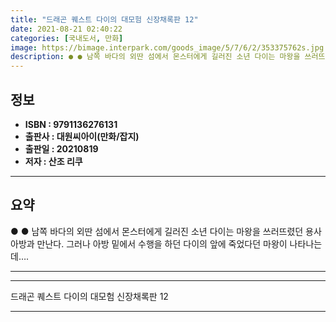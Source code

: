 ```yaml
---
title: "드래곤 퀘스트 다이의 대모험 신장채록판 12"
date: 2021-08-21 02:40:22
categories: [국내도서, 만화]
image: https://bimage.interpark.com/goods_image/5/7/6/2/353375762s.jpg
description: ● ● 남쪽 바다의 외딴 섬에서 몬스터에게 길러진 소년 다이는 마왕을 쓰러뜨렸던 용사 아방과 만난다. 그러나 아방 밑에서 수행을 하던 다이의 앞에 죽었다던 마왕이 나타나는데….
---
```


## **정보**

- **ISBN : 9791136276131**
- **출판사 : 대원씨아이(만화/잡지)**
- **출판일 : 20210819**
- **저자 : 산조 리쿠**

------



## **요약**

●  ●  남쪽 바다의 외딴 섬에서 몬스터에게 길러진 소년 다이는 마왕을 쓰러뜨렸던 용사 아방과 만난다. 그러나 아방 밑에서 수행을 하던 다이의 앞에 죽었다던 마왕이 나타나는데….

------



------


드래곤 퀘스트 다이의 대모험 신장채록판 12 

------



